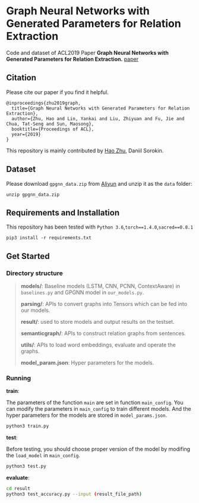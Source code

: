 # Graph Neural Networks with Generated Parameters for Relation Extraction

Code and dataset of ACL2019 Paper **Graph Neural Networks with Generated Parameters for Relation Extraction.** [paper](https://www.aclweb.org/anthology/P19-1128.pdf)



## Citation

Please cite our paper if you find it helpful.

```
@inproceedings{zhu2019graph,
  title={Graph Neural Networks with Generated Parameters for Relation Extraction},
  author={Zhu, Hao and Lin, Yankai and Liu, Zhiyuan and Fu, Jie and Chua, Tat-Seng and Sun, Maosong},
  booktitle={Proceedings of ACL},
  year={2019}
}
```

This repository is mainly contributed by [Hao Zhu](http://www.zhuhao.me/), Daniil Sorokin.



## Dataset

Please download `gpgnn_data.zip` from [Aliyun](https://thunlp.oss-cn-qingdao.aliyuncs.com/gpgnn_data.zip) and unzip it as the `data` folder:

```
unzip gpgnn_data.zip
```



## Requirements and Installation

This repository has been tested with `Python 3.6`,`torch==1.4.0`,`sacred==0.8.1`

```
pip3 install -r requirements.txt
```



## Get Started

### Directory structure

>**models/**: Baseline models (LSTM, CNN, PCNN, ContextAware) in `baselines.py` and  GPGNN model in `our_models.py`.
>
>**parsing/**: APIs to convert graphs into Tensors which can be fed into our models.
>
>**result/**: used to store models and output results on the testset. 
>
>**semanticgraph/**: APIs to construct relation graphs from sentences.
>
>**utils/**: APIs to load word embeddings, evaluate and operate the graphs.
>
>**model_param.json**: Hyper parameters for the models.



### Running

**train**:

The parameters of the function `main` are set in function `main_config`. You can modify the parameters in `main_config` to train different models. And the hyper parameters for the models are stored in `model_params.json`.

```bash
python3 train.py
```

**test**:

Before testing, you should choose proper version of the model by modifing the `load_model` in `main_config`.

```bash
python3 test.py
```

**evaluate**:

```bash
cd result
python3 test_accuracy.py --input (result_file_path)
```





